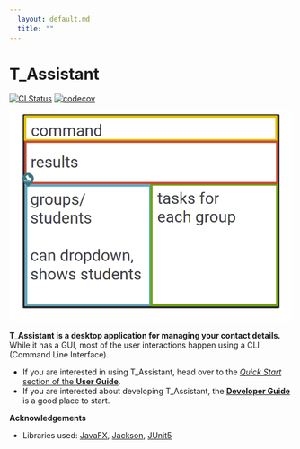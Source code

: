 ```yaml
---
  layout: default.md
  title: ""
---
```


# T_Assistant

[![CI Status](https://github.com/AY2425S1-CS2103-F12-2/tp/workflows/Java%20CI/badge.svg)](https://github.com/AY2425S1-CS2103-F12-2/tp/actions)
[![codecov](https://codecov.io/gh/nus-cs2103-AY2425S1/tp/graph/badge.svg?token=JA7RQH158C)](https://codecov.io/gh/nus-cs2103-AY2425S1/tp)

![Ui](images/Ui.png)

**T_Assistant is a desktop application for managing your contact details.** While it has a GUI, most of the user interactions happen using a CLI (Command Line Interface).

* If you are interested in using T_Assistant, head over to the [_Quick Start_ section of the **User Guide**](UserGuide.html#quick-start).
* If you are interested about developing T_Assistant, the [**Developer Guide**](DeveloperGuide.html) is a good place to start.


**Acknowledgements**

* Libraries used: [JavaFX](https://openjfx.io/), [Jackson](https://github.com/FasterXML/jackson), [JUnit5](https://github.com/junit-team/junit5)
